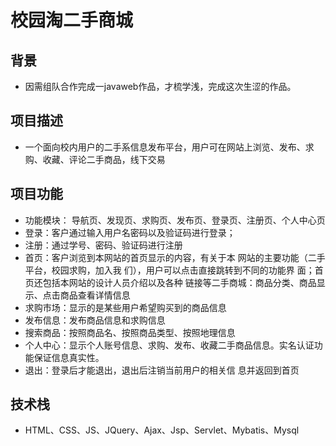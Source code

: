 # 校园淘二手商城
## 背景
- 因需组队合作完成一javaweb作品，才梳学浅，完成这次生涩的作品。
## 项目描述
- 一个面向校内用户的二手系信息发布平台，用户可在网站上浏览、发布、求购、收藏、评论二手商品，线下交易
## 项目功能
- 功能模块： 导航页、发现页、求购页、发布页、登录页、注册页、个人中心页
- 登录：客户通过输入用户名密码以及验证码进行登录；
- 注册：通过学号、密码、验证码进行注册
- 首页：客户浏览到本网站的首页显示的内容，有关于本 网站的主要功能（二手平台，校园求购，加入我 们），用户可以点击直接跳转到不同的功能界 面；首页还包括本网站的设计人员介绍以及各种 链接等二手商城：商品分类、商品显示、点击商品查看详情信息
- 求购市场：显示的是某些用户希望购买到的商品信息
- 发布信息：发布商品信息和求购信息
- 搜索商品：按照商品名、按照商品类型、按照地理信息
- 个人中心：显示个人账号信息、求购、发布、收藏二手商品信息。实名认证功能保证信息真实性。
- 退出：登录后才能退出，退出后注销当前用户的相关信 息并返回到首页

## 技术栈
- HTML、CSS、JS、JQuery、Ajax、Jsp、Servlet、Mybatis、Mysql 

